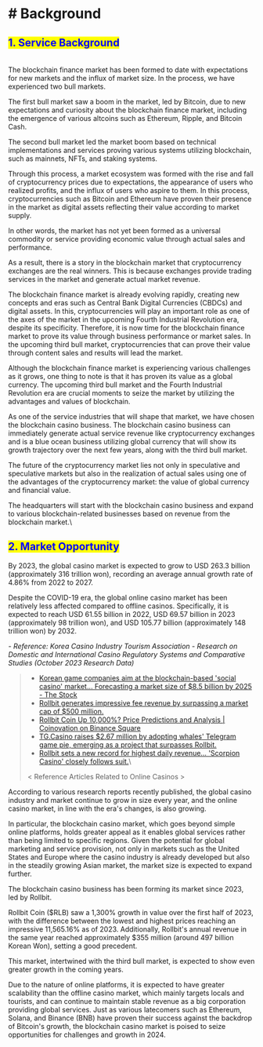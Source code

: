 # # Background

## <mark style="color:blue;">1. Service Background</mark>

\
The blockchain finance market has been formed to date with expectations for new markets and the influx of market size. In the process, we have experienced two bull markets.

The first bull market saw a boom in the market, led by Bitcoin, due to new expectations and curiosity about the blockchain finance market, including the emergence of various altcoins such as Ethereum, Ripple, and Bitcoin Cash.

The second bull market led the market boom based on technical implementations and services proving various systems utilizing blockchain, such as mainnets, NFTs, and staking systems.

Through this process, a market ecosystem was formed with the rise and fall of cryptocurrency prices due to expectations, the appearance of users who realized profits, and the influx of users who aspire to them. In this process, cryptocurrencies such as Bitcoin and Ethereum have proven their presence in the market as digital assets reflecting their value according to market supply.

In other words, the market has not yet been formed as a universal commodity or service providing economic value through actual sales and performance.

As a result, there is a story in the blockchain market that cryptocurrency exchanges are the real winners. This is because exchanges provide trading services in the market and generate actual market revenue.

The blockchain finance market is already evolving rapidly, creating new concepts and eras such as Central Bank Digital Currencies (CBDCs) and digital assets. In this, cryptocurrencies will play an important role as one of the axes of the market in the upcoming Fourth Industrial Revolution era, despite its specificity. Therefore, it is now time for the blockchain finance market to prove its value through business performance or market sales. In the upcoming third bull market, cryptocurrencies that can prove their value through content sales and results will lead the market.

Although the blockchain finance market is experiencing various challenges as it grows, one thing to note is that it has proven its value as a global currency. The upcoming third bull market and the Fourth Industrial Revolution era are crucial moments to seize the market by utilizing the advantages and values of blockchain.

As one of the service industries that will shape that market, we have chosen the blockchain casino business. The blockchain casino business can immediately generate actual service revenue like cryptocurrency exchanges and is a blue ocean business utilizing global currency that will show its growth trajectory over the next few years, along with the third bull market.

The future of the cryptocurrency market lies not only in speculative and speculative markets but also in the realization of actual sales using one of the advantages of the cryptocurrency market: the value of global currency and financial value.

The headquarters will start with the blockchain casino business and expand to various blockchain-related businesses based on revenue from the blockchain market.\


## <mark style="color:blue;">2. Market Opportunity</mark>

By 2023, the global casino market is expected to grow to USD 263.3 billion (approximately 316 trillion won), recording an average annual growth rate of 4.86% from 2022 to 2027.&#x20;

Despite the COVID-19 era, the global online casino market has been relatively less affected compared to offline casinos. Specifically, it is expected to reach USD 61.55 billion in 2022, USD 69.57 billion in 2023 (approximately 98 trillion won), and USD 105.77 billion (approximately 148 trillion won) by 2032.

_- Reference: Korea Casino Industry Tourism Association - Research on Domestic and International Casino Regulatory Systems and Comparative Studies (October 2023 Research Data)_



> * [Korean game companies aim at the blockchain-based 'social casino' market… Forecasting a market size of $8.5 billion by 2025 - The Stock](https://www.the-stock.kr/news/articleView.html?idxno=19296)
> * [Rollbit generates impressive fee revenue by surpassing a market cap of $500 million.](https://www.coinlive.com/ko/news/rollbit-surpasses-500m-market-cap-generating-impressive-fee-revenue)
> * [Rollbit Coin Up 10,000%? Price Predictions and Analysis | Coinovation on Binance Square](https://www.binance.com/en-AE/feed/post/949989)
> * [TG.Casino raises $2.67 million by adopting whales' Telegram game pie, emerging as a project that surpasses Rollbit.](https://kr.cryptonews.com/news/move-over-rollbit-rlb-tg-casino-tgc-raises-2-5m-as-whales-rotate-into-new-telegram-gamefi-sensation.htm)
> * [Rollbit sets a new record for highest daily revenue… 'Scorpion Casino' closely follows suit.](https://kr.cryptonews.com/news/rollbit-hits-new-revenue-record-but-competition-emerges-from-scorpion-casino.htm)\
>
>
> < Reference Articles Related to Online Casinos >



According to various research reports recently published, the global casino industry and market continue to grow in size every year, and the online casino market, in line with the era's changes, is also growing.

In particular, the blockchain casino market, which goes beyond simple online platforms, holds greater appeal as it enables global services rather than being limited to specific regions. Given the potential for global marketing and service provision, not only in markets such as the United States and Europe where the casino industry is already developed but also in the steadily growing Asian market, the market size is expected to expand further.



The blockchain casino business has been forming its market since 2023, led by Rollbit.

Rollbit Coin ($RLB) saw a 1,300% growth in value over the first half of 2023, with the difference between the lowest and highest prices reaching an impressive 11,565.16% as of 2023. Additionally, Rollbit's annual revenue in the same year reached approximately $355 million (around 497 billion Korean Won), setting a good precedent.

This market, intertwined with the third bull market, is expected to show even greater growth in the coming years.

Due to the nature of online platforms, it is expected to have greater scalability than the offline casino market, which mainly targets locals and tourists, and can continue to maintain stable revenue as a big corporation providing global services. Just as various latecomers such as Ethereum, Solana, and Binance (BNB) have proven their success against the backdrop of Bitcoin's growth, the blockchain casino market is poised to seize opportunities for challenges and growth in 2024.

